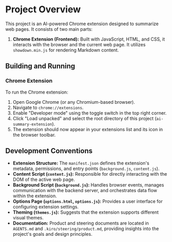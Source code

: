 # Project Overview

This project is an AI-powered Chrome extension designed to summarize web pages. It consists of two main parts:

1.  **Chrome Extension (Frontend):** Built with JavaScript, HTML, and CSS, it interacts with the browser and the current web page. It utilizes `showdown.min.js` for rendering Markdown content.

## Building and Running

### Chrome Extension

To run the Chrome extension:

1.  Open Google Chrome (or any Chromium-based browser).
2.  Navigate to `chrome://extensions`.
3.  Enable "Developer mode" using the toggle switch in the top right corner.
4.  Click "Load unpacked" and select the root directory of this project (`ai-summary-extension`).
5.  The extension should now appear in your extensions list and its icon in the browser toolbar.

## Development Conventions

*   **Extension Structure:** The `manifest.json` defines the extension's metadata, permissions, and entry points (`background.js`, `content.js`).
*   **Content Script (`content.js`):** Responsible for directly interacting with the DOM of the active web page.
*   **Background Script (`background.js`):** Handles browser events, manages communication with the backend server, and orchestrates data flow within the extension.
*   **Options Page (`options.html`, `options.js`):** Provides a user interface for configuring extension settings.
*   **Theming (`themes.js`):** Suggests that the extension supports different visual themes.
*   **Documentation:** Product and steering documents are located in `AGENTS.md` and `.kiro/steering/product.md`, providing insights into the project's goals and design principles.
